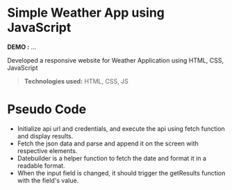 # Simple Weather App using JavaScript

**DEMO :** ...

Developed a responsive website for Weather Application using HTML, CSS, JavaScript

> **Technologies used:** HTML, CSS, JS

# Pseudo Code

 - Initialize api url and credentials, and execute the api using fetch function and display results.
 - Fetch the json data and parse and append it on the screen with respective elements.
 - Datebuilder is a helper function to fetch the date and format it in a readable format.
 - When the input field is changed, it should trigger the getResults function with the field's value.